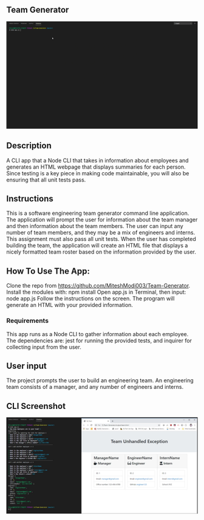 ## Team Generator
![Image of Team-Generator-gif](https://github.com/Miteshmodi003/Team-Generator/blob/master/Assets/Team-Generator.gif)

## Description
A CLI app that a Node CLI that takes in information about employees and generates an HTML webpage that displays summaries for each person. Since testing is a key piece in making code maintainable, you will also be ensuring that all unit tests pass. 

## Instructions
This is a software engineering team generator command line application. The application will prompt the user for information about the team manager and then information about the team members. The user can input any number of team members, and they may be a mix of engineers and interns. This assignment must also pass all unit tests. When the user has completed building the team, the application will create an HTML file that displays a nicely formatted team roster based on the information provided by the user.

## How To Use The App:
Clone the repo from https://github.com/MiteshModi003/Team-Generator. <br>
Install the modules with: npm install
Open app.js in Terminal, then input: node app.js
Follow the instructions on the screen.
The program will generate an HTML with your provided information.
### Requirements
This app runs as a Node CLI to gather information about each employee.
The dependencies are: jest for running the provided tests, and inquirer for collecting input from the user.

## User input
The project prompts the user to build an engineering team. An engineering team consists of a manager, and any number of engineers and interns.

## CLI Screenshot 
![Image of CLI-demo](https://github.com/Miteshmodi003/Team-Generator/blob/master/Assets/cli-demo.JPG)
